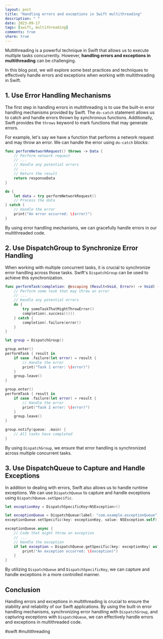 ```yaml
---
layout: post
title: "Handling errors and exceptions in Swift multithreading"
description: " "
date: 2023-09-17
tags: [swift, multithreading]
comments: true
share: true
---
```


Multithreading is a powerful technique in Swift that allows us to execute multiple tasks concurrently. However, **handling errors and exceptions in multithreading** can be challenging.

In this blog post, we will explore some best practices and techniques to effectively handle errors and exceptions when working with multithreading in Swift.

## 1. Use Error Handling Mechanisms

The first step in handling errors in multithreading is to use the built-in error handling mechanisms provided by Swift. The `do-catch` statement allows us to catch and handle errors thrown by synchronous functions. Additionally, Swift provides the `throws` keyword to mark functions that may generate errors.

For example, let's say we have a function that performs a network request and may throw an error. We can handle the error using `do-catch` blocks:

```swift
func performNetworkRequest() throws -> Data {
    // Perform network request
    // ...
    // Handle any potential errors
    // ...
    // Return the result
    return responseData
}

do {
    let data = try performNetworkRequest()
    // Process the data
} catch {
    // Handle the error
    print("An error occurred: \(error)")
}
```

By using error handling mechanisms, we can gracefully handle errors in our multithreaded code.

## 2. Use DispatchGroup to Synchronize Error Handling

When working with multiple concurrent tasks, it is crucial to synchronize error handling across those tasks. Swift's `DispatchGroup` can be used to achieve this synchronization.

```swift
func performTask(completion: @escaping (Result<Void, Error>) -> Void) {
    // Perform some task that may throw an error
    // ...
    // Handle any potential errors
    do {
        try someTaskThatMightThrowError()
        completion(.success(()))
    } catch {
        completion(.failure(error))
    }
}

let group = DispatchGroup()

group.enter()
performTask { result in
    if case .failure(let error) = result {
        // Handle the error
        print("Task 1 error: \(error)")
    }
    group.leave()
}

group.enter()
performTask { result in
    if case .failure(let error) = result {
        // Handle the error
        print("Task 2 error: \(error)")
    }
    group.leave()
}

group.notify(queue: .main) {
    // All tasks have completed
}
```

By using `DispatchGroup`, we ensure that error handling is synchronized across multiple concurrent tasks.

## 3. Use DispatchQueue to Capture and Handle Exceptions

In addition to dealing with errors, Swift also allows us to handle runtime exceptions. We can use `DispatchQueue` to capture and handle exceptions using `DispatchQueue.setSpecific`.

```swift
let exceptionKey = DispatchSpecificKey<NSException>()

let exceptionQueue = DispatchQueue(label: "com.example.exceptionQueue")
exceptionQueue.setSpecific(key: exceptionKey, value: NSException.self)

exceptionQueue.async {
    // Code that might throw an exception
    // ...
    // Handle the exception
    if let exception = DispatchQueue.getSpecific(key: exceptionKey) as? NSException {
        print("An exception occurred: \(exception)")
    }
}
```

By utilizing `DispatchQueue` and `DispatchSpecificKey`, we can capture and handle exceptions in a more controlled manner.

## Conclusion

Handling errors and exceptions in multithreading is crucial to ensure the stability and reliability of our Swift applications. By using the built-in error handling mechanisms, synchronizing error handling with `DispatchGroup`, and capturing exceptions with `DispatchQueue`, we can effectively handle errors and exceptions in multithreaded code.

#swift #multithreading